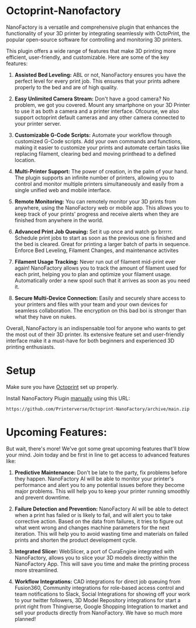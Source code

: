 # Octoprint-Nanofactory

NanoFactory is a versatile and comprehensive plugin that enhances the functionality of your 3D printer by integrating seamlessly with OctoPrint, the popular open-source software for controlling and monitoring 3D printers.

This plugin offers a wide range of features that make 3D printing more efficient, user-friendly, and customizable. Here are some of the key features:

1. **Assisted Bed Leveling:** ABL or not, NanoFactory ensures you have the perfect level for every print job. This ensures that your prints adhere properly to the bed and are of high quality.

2. **Easy Unlimited Camera Stream:** Don't have a good camera? No problem, we got you covered. Mount any smartphone on your 3D Printer to use it as both a camera and a printer interface. Ofcourse, we also support octoprint default cameras and any other camera connected to your printer server.

3. **Customizable G-Code Scripts:** Automate your workflow through customized G-Code scripts. Add your own commands and functions, making it easier to customize your prints and automate certain tasks like replacing filament, clearing bed and moving printhead to a defined location.

4. **Multi-Printer Support:** The power of creation, in the palm of your hand. The plugin supports an infinite number of printers, allowing you to control and monitor multiple printers simultaneously and easily from a single unified web and mobile interface.

5. **Remote Monitoring:** You can remotely monitor your 3D prints from anywhere, using the NanoFactory web or mobile app. This allows you to keep track of your prints' progress and receive alerts when they are finished from anywhere in the world.

6. **Advanced Print Job Queuing:** Set it up once and watch go brrrrr. Schedule print jobs to start as soon as the previous one is finished and the bed is cleared. Great for printing a larger batch of parts in sequence. Enforce Bed Leveling, Filament Changes, and maintenance activites 

7. **Filament Usage Tracking:** Never run out of filament mid-print ever again! NanoFactory allows you to track the amount of filament used for each print, helping you to plan and optimize your filament usage. Automatically order a new spool such that it arrives as soon as you need it.

8. **Secure Multi-Device Connection:** Easily and securely share access to your printers and files with your team and your own devices for seamless collaboration. The encryption on this bad boi is stronger than what they have on nukes.

Overall, NanoFactory is an indispensable tool for anyone who wants to get the most out of their 3D printer. Its extensive feature set and user-friendly interface make it a must-have for both beginners and experienced 3D printing enthusiasts.

# Setup

Make sure you have [Octoprint](https://octoprint.org/) set up properly.

Install NanoFactory Plugin [manually](https://plugins.octoprint.org/help/installation/) using this URL:

    https://github.com/Printerverse/Octoprint-NanoFactory/archive/main.zip

# **Upcoming Features:**

But wait, there's more! We've got some great upcoming features that'll blow your mind. Join today and be first in line to get access to advanced features like:

1. **Predictive Maintenance:** Don't be late to the party, fix problems before they happen. NanoFactory AI will be able to monitor your printer's performance and alert you to any potential issues before they become major problems. This will help you to keep your printer running smoothly and prevent downtime.

2. **Failure Detection and Prevention:** NanoFactory AI will be able to detect when a print has failed or is likely to fail, and will alert you to take corrective action. Based on the data from failures, it tries to figure out what went wrong and changes machine parameters for the next iteration. This will help you to avoid wasting time and materials on failed prints and shorten the product development cycle.

3. **Integrated Slicer:** WebSlicer, a port of CuraEngine integrated with NanoFactory, allows you to slice your 3D models directly within the NanoFactory App. This will save you time and make the printing process more streamlined.

4. **Workflow Integrations:** CAD integrations for direct job queuing from Fusion360, Community integrations for role-based access control and team notifications to Slack, Social Integrations for showing off your work to your twitter followers, 3D Model Repository integrations for start a print right from Thingiverse, Google Shopping Integration to market and sell your products directly from NanoFactory. We have so much more planned!
 
